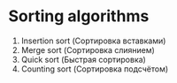 # Sorting algorithms

1. Insertion sort (Сортировка вставками)
2. Merge sort (Сортировка слиянием)
3. Quick sort (Быстрая сортировка)
4. Counting sort (Сортировка подсчётом)
